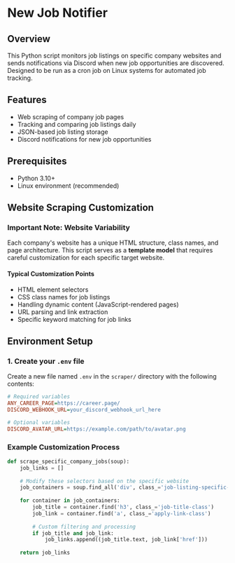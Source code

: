 # New Job Notifier

## Overview
This Python script monitors job listings on specific company websites and sends notifications via Discord when new job opportunities are discovered. Designed to be run as a cron job on Linux systems for automated job tracking.

## Features
- Web scraping of company job pages
- Tracking and comparing job listings daily
- JSON-based job listing storage
- Discord notifications for new job opportunities

## Prerequisites
- Python 3.10+
- Linux environment (recommended)


## Website Scraping Customization

### Important Note: Website Variability
Each company's website has a unique HTML structure, class names, and page architecture. This script serves as a **template model** that requires careful customization for each specific target website.

#### Typical Customization Points
- HTML element selectors
- CSS class names for job listings
- Handling dynamic content (JavaScript-rendered pages)
- URL parsing and link extraction
- Specific keyword matching for job links

## Environment Setup

### 1. Create your `.env` file

Create a new file named `.env` in the `scraper/` directory with the following contents:

```ini
# Required variables
ANY_CAREER_PAGE=https://career.page/
DISCORD_WEBHOOK_URL=your_discord_webhook_url_here

# Optional variables
DISCORD_AVATAR_URL=https://example.com/path/to/avatar.png
```

### Example Customization Process
```python
def scrape_specific_company_jobs(soup):
    job_links = []
    
    # Modify these selectors based on the specific website
    job_containers = soup.find_all('div', class_='job-listing-specific-class')
    
    for container in job_containers:
        job_title = container.find('h3', class_='job-title-class')
        job_link = container.find('a', class_='apply-link-class')
        
        # Custom filtering and processing
        if job_title and job_link:
            job_links.append((job_title.text, job_link['href']))
    
    return job_links
```